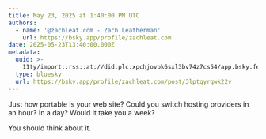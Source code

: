 ```yaml
---
title: May 23, 2025 at 1:40:00 PM UTC
authors:
  - name: '@zachleat.com - Zach Leatherman'
    url: https://bsky.app/profile/zachleat.com
date: 2025-05-23T13:40:00.000Z
metadata:
  uuid: >-
    11ty/import::rss::at://did:plc:xpchjovbk6sxl3bv74z7cs54/app.bsky.feed.post/3lptqyrgwk22v
  type: bluesky
  url: https://bsky.app/profile/zachleat.com/post/3lptqyrgwk22v
---
```

Just how portable is your web site? Could you switch hosting providers in an hour? In a day? Would it take you a week?

You should think about it.